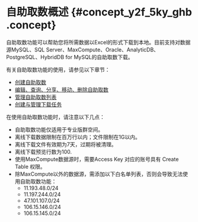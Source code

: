 # 自助取数概述 {#concept_y2f_5ky_ghb .concept}

自助取数功能可以帮助您将所需数据以Excel的形式下载到本地。目前支持对数据源MySQL、SQL Server、MaxCompute、Oracle、AnalyticDB、PostgreSQL、HybridDB for MySQL的自助取数下载。

有关自助取数功能的使用，请参见以下章节：

-   [创建自助取数](cn.zh-CN/用户指南/自助取数/创建自助取数.md)
-   [编辑、查询、分享、移动、删除自助取数](cn.zh-CN/用户指南/自助取数/编辑、查询、分享、移动、删除自助取数.md)
-   [管理自助取数列表](cn.zh-CN/用户指南/自助取数/管理自助取数列表.md)
-   [创建与管理下载任务](cn.zh-CN/用户指南/自助取数/创建与管理下载任务.md)

在使用自助取数功能时，请注意以下几点：

-   自助取数功能仅适用于专业版群空间。
-   离线下载数据限制在百万行以内；文件限制在1G以内。
-   离线下载文件有效期为7天，过期将被清理。
-   离线下载预览行数为100.
-   使用MaxCompute数据源时，需要Access Key 对应的账号具有 Create Table 权限。
-   除MaxCompute以外的数据源，需添加以下白名单列表，否则会导致无法使用自助取数功能：
    -   11.193.48.0/24
    -   11.197.244.0/24
    -   47.101.107.0/24
    -   106.15.146.0/24
    -   106.15.145.0/24

